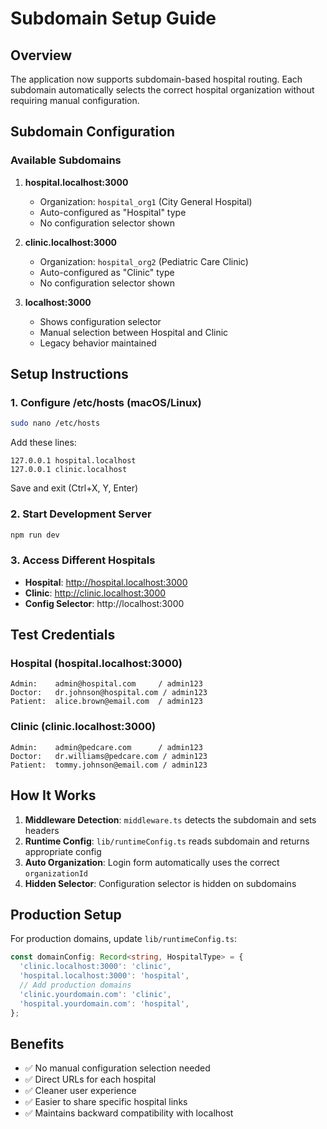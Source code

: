 # Subdomain Setup Guide

## Overview
The application now supports subdomain-based hospital routing. Each subdomain automatically selects the correct hospital organization without requiring manual configuration.

## Subdomain Configuration

### Available Subdomains

1. **hospital.localhost:3000**
   - Organization: `hospital_org1` (City General Hospital)
   - Auto-configured as "Hospital" type
   - No configuration selector shown

2. **clinic.localhost:3000**
   - Organization: `hospital_org2` (Pediatric Care Clinic)
   - Auto-configured as "Clinic" type
   - No configuration selector shown

3. **localhost:3000**
   - Shows configuration selector
   - Manual selection between Hospital and Clinic
   - Legacy behavior maintained

## Setup Instructions

### 1. Configure /etc/hosts (macOS/Linux)

```bash
sudo nano /etc/hosts
```

Add these lines:
```
127.0.0.1 hospital.localhost
127.0.0.1 clinic.localhost
```

Save and exit (Ctrl+X, Y, Enter)

### 2. Start Development Server

```bash
npm run dev
```

### 3. Access Different Hospitals

- **Hospital**: http://hospital.localhost:3000
- **Clinic**: http://clinic.localhost:3000
- **Config Selector**: http://localhost:3000

## Test Credentials

### Hospital (hospital.localhost:3000)
```
Admin:    admin@hospital.com     / admin123
Doctor:   dr.johnson@hospital.com / admin123
Patient:  alice.brown@email.com  / admin123
```

### Clinic (clinic.localhost:3000)
```
Admin:    admin@pedcare.com      / admin123
Doctor:   dr.williams@pedcare.com / admin123
Patient:  tommy.johnson@email.com / admin123
```

## How It Works

1. **Middleware Detection**: `middleware.ts` detects the subdomain and sets headers
2. **Runtime Config**: `lib/runtimeConfig.ts` reads subdomain and returns appropriate config
3. **Auto Organization**: Login form automatically uses the correct `organizationId`
4. **Hidden Selector**: Configuration selector is hidden on subdomains

## Production Setup

For production domains, update `lib/runtimeConfig.ts`:

```typescript
const domainConfig: Record<string, HospitalType> = {
  'clinic.localhost:3000': 'clinic',
  'hospital.localhost:3000': 'hospital',
  // Add production domains
  'clinic.yourdomain.com': 'clinic',
  'hospital.yourdomain.com': 'hospital',
};
```

## Benefits

- ✅ No manual configuration selection needed
- ✅ Direct URLs for each hospital
- ✅ Cleaner user experience
- ✅ Easier to share specific hospital links
- ✅ Maintains backward compatibility with localhost

